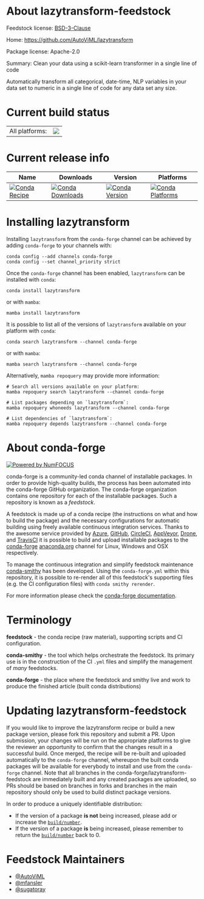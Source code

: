 About lazytransform-feedstock
=============================

Feedstock license: [BSD-3-Clause](https://github.com/conda-forge/lazytransform-feedstock/blob/main/LICENSE.txt)

Home: https://github.com/AutoViML/lazytransform

Package license: Apache-2.0

Summary: Clean your data using a scikit-learn transformer in a single line of code

Automatically transform all categorical, date-time, NLP variables in your data set
to numeric in a single line of code for any data set any size.


Current build status
====================


<table><tr><td>All platforms:</td>
    <td>
      <a href="https://dev.azure.com/conda-forge/feedstock-builds/_build/latest?definitionId=15916&branchName=main">
        <img src="https://dev.azure.com/conda-forge/feedstock-builds/_apis/build/status/lazytransform-feedstock?branchName=main">
      </a>
    </td>
  </tr>
</table>

Current release info
====================

| Name | Downloads | Version | Platforms |
| --- | --- | --- | --- |
| [![Conda Recipe](https://img.shields.io/badge/recipe-lazytransform-green.svg)](https://anaconda.org/conda-forge/lazytransform) | [![Conda Downloads](https://img.shields.io/conda/dn/conda-forge/lazytransform.svg)](https://anaconda.org/conda-forge/lazytransform) | [![Conda Version](https://img.shields.io/conda/vn/conda-forge/lazytransform.svg)](https://anaconda.org/conda-forge/lazytransform) | [![Conda Platforms](https://img.shields.io/conda/pn/conda-forge/lazytransform.svg)](https://anaconda.org/conda-forge/lazytransform) |

Installing lazytransform
========================

Installing `lazytransform` from the `conda-forge` channel can be achieved by adding `conda-forge` to your channels with:

```
conda config --add channels conda-forge
conda config --set channel_priority strict
```

Once the `conda-forge` channel has been enabled, `lazytransform` can be installed with `conda`:

```
conda install lazytransform
```

or with `mamba`:

```
mamba install lazytransform
```

It is possible to list all of the versions of `lazytransform` available on your platform with `conda`:

```
conda search lazytransform --channel conda-forge
```

or with `mamba`:

```
mamba search lazytransform --channel conda-forge
```

Alternatively, `mamba repoquery` may provide more information:

```
# Search all versions available on your platform:
mamba repoquery search lazytransform --channel conda-forge

# List packages depending on `lazytransform`:
mamba repoquery whoneeds lazytransform --channel conda-forge

# List dependencies of `lazytransform`:
mamba repoquery depends lazytransform --channel conda-forge
```


About conda-forge
=================

[![Powered by
NumFOCUS](https://img.shields.io/badge/powered%20by-NumFOCUS-orange.svg?style=flat&colorA=E1523D&colorB=007D8A)](https://numfocus.org)

conda-forge is a community-led conda channel of installable packages.
In order to provide high-quality builds, the process has been automated into the
conda-forge GitHub organization. The conda-forge organization contains one repository
for each of the installable packages. Such a repository is known as a *feedstock*.

A feedstock is made up of a conda recipe (the instructions on what and how to build
the package) and the necessary configurations for automatic building using freely
available continuous integration services. Thanks to the awesome service provided by
[Azure](https://azure.microsoft.com/en-us/services/devops/), [GitHub](https://github.com/),
[CircleCI](https://circleci.com/), [AppVeyor](https://www.appveyor.com/),
[Drone](https://cloud.drone.io/welcome), and [TravisCI](https://travis-ci.com/)
it is possible to build and upload installable packages to the
[conda-forge](https://anaconda.org/conda-forge) [anaconda.org](https://anaconda.org/)
channel for Linux, Windows and OSX respectively.

To manage the continuous integration and simplify feedstock maintenance
[conda-smithy](https://github.com/conda-forge/conda-smithy) has been developed.
Using the ``conda-forge.yml`` within this repository, it is possible to re-render all of
this feedstock's supporting files (e.g. the CI configuration files) with ``conda smithy rerender``.

For more information please check the [conda-forge documentation](https://conda-forge.org/docs/).

Terminology
===========

**feedstock** - the conda recipe (raw material), supporting scripts and CI configuration.

**conda-smithy** - the tool which helps orchestrate the feedstock.
                   Its primary use is in the construction of the CI ``.yml`` files
                   and simplify the management of *many* feedstocks.

**conda-forge** - the place where the feedstock and smithy live and work to
                  produce the finished article (built conda distributions)


Updating lazytransform-feedstock
================================

If you would like to improve the lazytransform recipe or build a new
package version, please fork this repository and submit a PR. Upon submission,
your changes will be run on the appropriate platforms to give the reviewer an
opportunity to confirm that the changes result in a successful build. Once
merged, the recipe will be re-built and uploaded automatically to the
`conda-forge` channel, whereupon the built conda packages will be available for
everybody to install and use from the `conda-forge` channel.
Note that all branches in the conda-forge/lazytransform-feedstock are
immediately built and any created packages are uploaded, so PRs should be based
on branches in forks and branches in the main repository should only be used to
build distinct package versions.

In order to produce a uniquely identifiable distribution:
 * If the version of a package **is not** being increased, please add or increase
   the [``build/number``](https://docs.conda.io/projects/conda-build/en/latest/resources/define-metadata.html#build-number-and-string).
 * If the version of a package **is** being increased, please remember to return
   the [``build/number``](https://docs.conda.io/projects/conda-build/en/latest/resources/define-metadata.html#build-number-and-string)
   back to 0.

Feedstock Maintainers
=====================

* [@AutoViML](https://github.com/AutoViML/)
* [@mfansler](https://github.com/mfansler/)
* [@sugatoray](https://github.com/sugatoray/)

